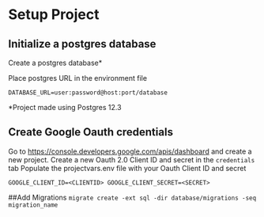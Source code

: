 # Setup Project

## Initialize a postgres database

Create a postgres database*

Place postgres URL in the environment file

``
DATABASE_URL=user:password@host:port/database
``

*Project made using Postgres 12.3

## Create Google Oauth credentials

Go to https://console.developers.google.com/apis/dashboard and create a new project. Create a new Oauth 2.0 Client ID
and secret in the ``credentials`` tab Populate the projectvars.env file with your Oauth Client ID and secret

``
GOOGLE_CLIENT_ID=<CLIENTID>
GOOGLE_CLIENT_SECRET=<SECRET>
``

##Add Migrations
``migrate create -ext sql -dir database/migrations -seq migration_name``